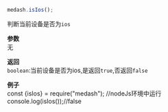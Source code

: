 ```js
medash.isIos();
```
判断当前设备是否为`ios`

**参数**  
无
  
**返回**   
`boolean`:当前设备是否为ios,是返回`true`,否返回`false`     
  
**例子**  
<me-embed>const {isIos} = require("medash");
//nodeJs环境中运行
console.log(isIos());//false</me-embed>
